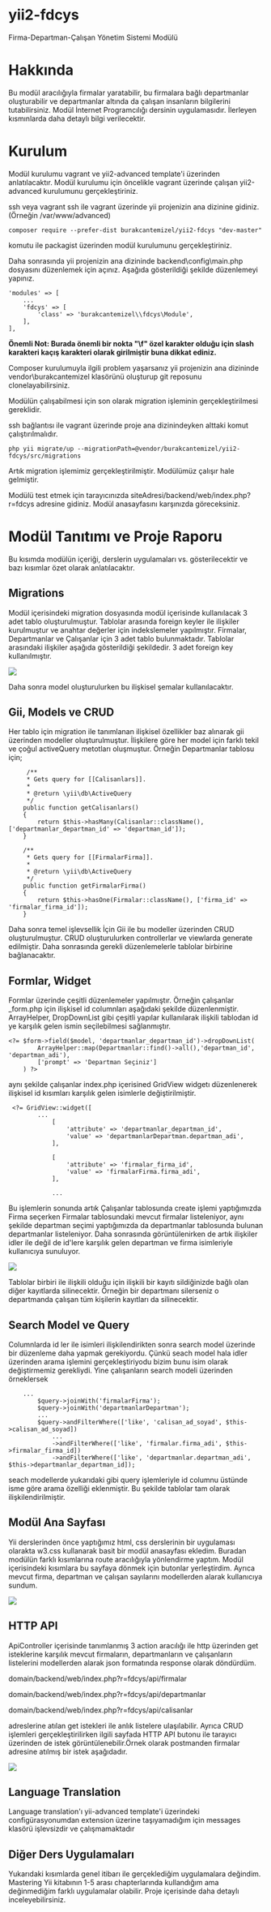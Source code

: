 # yii2-fdcys
Firma-Departman-Çalışan Yönetim Sistemi Modülü

# Hakkında

Bu modül aracılığıyla firmalar yaratabilir, bu firmalara bağlı departmanlar oluşturabilir ve departmanlar altında da çalışan insanların bilgilerini tutabilirsiniz. Modül İnternet Programcılığı dersinin uygulamasıdır. İlerleyen kısmınlarda daha detaylı bilgi verilecektir.

# Kurulum

Modül kurulumu vagrant ve yii2-advanced template'i üzerinden anlatılacaktır. Modül kurulumu için öncelikle vagrant üzerinde çalışan yii2-advanced kurulumunu gerçekleştiriniz.

ssh veya vagrant ssh ile vagrant üzerinde yii projenizin ana dizinine gidiniz.(Örneğin /var/www/advanced)

```
composer require --prefer-dist burakcantemizel/yii2-fdcys "dev-master"
 ```

komutu ile packagist üzerinden modül kurulumunu gerçekleştiriniz.
    
Daha sonrasında yii projenizin ana dizininde backend\config\main.php dosyasını düzenlemek için açınız. Aşağıda gösterildiği şekilde düzenlemeyi yapınız.

```
'modules' => [
    ...
    'fdcys' => [
        'class' => 'burakcantemizel\\fdcys\Module',
    ],
],
 ```

<strong>Önemli Not: Burada önemli bir nokta "\f" özel karakter olduğu için slash karakteri kaçış karakteri olarak girilmiştir buna dikkat ediniz.</strong>

Composer kurulumuyla ilgili problem yaşarsanız yii projenizin ana dizininde vendor\burakcantemizel klasörünü oluşturup git reposunu clonelayabilirsiniz.

Modülün çalışabilmesi için son olarak migration işleminin gerçekleştirilmesi gereklidir.

ssh bağlantısı ile vagrant üzerinde proje ana dizinindeyken alttaki komut çalıştırılmalıdır.

```
php yii migrate/up --migrationPath=@vendor/burakcantemizel/yii2-fdcys/src/migrations
 ```

 Artık migration işlemimiz gerçekleştirilmiştir. Modülümüz çalışır hale gelmiştir.

 Modülü test etmek için tarayıcınızda siteAdresi/backend/web/index.php?r=fdcys adresine gidiniz. Modül anasayfasını karşınızda göreceksiniz.


# Modül Tanıtımı ve Proje Raporu

Bu kısımda modülün içeriği, derslerin uygulamaları vs. gösterilecektir ve bazı kısımlar özet olarak anlatılacaktır.

## Migrations

Modül içerisindeki migration dosyasında modül içerisinde kullanılacak 3 adet tablo oluşturulmuştur. Tablolar arasında foreign keyler ile ilişkiler kurulmuştur ve anahtar değerler için indekslemeler yapılmıştır. Firmalar, Departmanlar ve Çalışanlar için 3 adet tablo bulunmaktadır. Tablolar arasındaki ilişkiler aşağıda gösterildiği şekildedir. 3 adet foreign key kullanılmıştır.

![](readmeFiles/iliskiler.jpg)

Daha sonra model oluşturulurken bu ilişkisel şemalar kullanılacaktır.

## Gii, Models ve CRUD

Her tablo için migration ile tanımlanan ilişkisel özellikler baz alınarak gii üzerinden modeller oluşturulmuştur. İlişkilere göre her model için farklı tekil ve çoğul activeQuery metotları oluşmuştur. Örneğin Departmanlar tablosu için;

```
     /**
     * Gets query for [[Calisanlars]].
     *
     * @return \yii\db\ActiveQuery
     */
    public function getCalisanlars()
    {
        return $this->hasMany(Calisanlar::className(), ['departmanlar_departman_id' => 'departman_id']);
    }

    /**
     * Gets query for [[FirmalarFirma]].
     *
     * @return \yii\db\ActiveQuery
     */
    public function getFirmalarFirma()
    {
        return $this->hasOne(Firmalar::className(), ['firma_id' => 'firmalar_firma_id']);
    }
 ```

  Daha sonra temel işlevsellik İçin Gii ile bu modeller üzerinden CRUD oluşturulmuştur. CRUD oluşturulurken controllerlar ve viewlarda generate edilmiştir. Daha sonrasında gerekli düzenlemelerle tablolar birbirine bağlanacaktır.

## Formlar, Widget

Formlar üzerinde çeşitli düzenlemeler yapılmıştır. Örneğin çalışanlar _form.php için ilişkisel id columnları aşağıdaki şekilde düzenlenmiştir. ArrayHelper, DropDownList gibi çeşitli yapılar kullanılarak ilişkili tablodan id ye karşılık gelen ismin seçilebilmesi sağlanmıştır.

```
<?= $form->field($model, 'departmanlar_departman_id')->dropDownList(
        ArrayHelper::map(Departmanlar::find()->all(),'departman_id', 'departman_adi'),
        ['prompt' => 'Departman Seçiniz']
    ) ?>
```

aynı şekilde çalışanlar index.php içerisined GridView widgetı düzenlenerek ilişkisel id kısımları karşılık gelen isimlerle değiştirilmiştir.
```
 <?= GridView::widget([
        ...
            [
                'attribute' => 'departmanlar_departman_id',
                'value' => 'departmanlarDepartman.departman_adi',
            ],

            [
                'attribute' => 'firmalar_firma_id',
                'value' => 'firmalarFirma.firma_adi',
            ],
            
            ...
```

Bu işlemlerin sonunda artık Çalışanlar tablosunda create işlemi yaptığımızda Firma seçerken Firmalar tablosundaki mevcut firmalar listeleniyor, aynı şekilde departman seçimi yaptığımızda da departmanlar tablosunda bulunan departmanlar listeleniyor. Daha sonrasında görüntülenirken de artık ilişkiler idler ile değil de id'lere karşılık gelen departman ve firma isimleriyle kullanıcıya sunuluyor.

![](readmeFiles/formlar.jpg)

Tablolar birbiri ile ilişkili olduğu için ilişkili bir kayıtı sildiğinizde bağlı olan diğer kayıtlarda silinecektir. Örneğin bir departmanı silerseniz o departmanda çalışan tüm kişilerin kayıtları da silinecektir.

## Search Model ve Query

Columnlarda id ler ile isimleri ilişkilendirikten sonra search model üzerinde bir düzenleme daha yapmak gerekiyordu. Çünkü seach model hala idler üzerinden arama işlemini gerçekleştiriyodu bizim bunu isim olarak değiştirmemiz gerekliydi. Yine çalışanların search modeli üzerinden örneklersek

```
    ...
        $query->joinWith('firmalarFirma');
        $query->joinWith('departmanlarDepartman');
        ...
        $query->andFilterWhere(['like', 'calisan_ad_soyad', $this->calisan_ad_soyad])
            ...
            ->andFilterWhere(['like', 'firmalar.firma_adi', $this->firmalar_firma_id])
            ->andFilterWhere(['like', 'departmanlar.departman_adi', $this->departmanlar_departman_id]);
```

seach modellerde yukarıdaki gibi query işlemleriyle id columnu üstünde isme göre arama özelliği eklenmiştir. Bu şekilde tablolar tam olarak ilişkilendirilmiştir.

## Modül Ana Sayfası

Yii derslerinden önce yaptığımız html, css derslerinin bir uygulaması olarakta w3.css kullanarak basit bir modül anasayfası ekledim. Buradan modülün farklı kısımlarına route aracılığıyla yönlendirme yaptım. Modül içerisindeki kısımlara bu sayfaya dönmek için butonlar yerleştirdim. Ayrıca mevcut firma, departman ve çalışan sayılarını modellerden alarak kullanıcıya sundum.

![](readmeFiles/anasayfa.jpg)

## HTTP API

ApiController içerisinde tanımlanmış 3 action aracılığı ile http üzerinden get isteklerine karşılık mevcut firmaların, departmanların ve çalışanların listelerini modellerden alarak json formatında response olarak döndürdüm.

domain/backend/web/index.php?r=fdcys/api/firmalar

domain/backend/web/index.php?r=fdcys/api/departmanlar

domain/backend/web/index.php?r=fdcys/api/calisanlar

adreslerine atılan get istekleri ile anlık listelere ulaşılabilir. Ayrıca CRUD işlemleri gerçekleştirilirken ilgili sayfada HTTP API butonu ile tarayıcı üzerinden de istek görüntülenebilir.Örnek olarak postmanden firmalar adresine atılmış bir istek aşağıdadır.

![](readmeFiles/api.jpg)

## Language Translation

Language translation'ı yii-advanced template'i üzerindeki configürasyonumdan extension üzerine taşıyamadığım için messages klasörü işlevsizdir ve çalışmamaktadır

## Diğer Ders Uygulamaları

Yukarıdaki kısımlarda genel itibarı ile gerçeklediğim uygulamalara değindim. Mastering Yii kitabının 1-5 arası chapterlarında kullandığım ama değinmediğim farklı uygulamalar olabilir. Proje içerisinde daha detaylı inceleyebilirsiniz.
